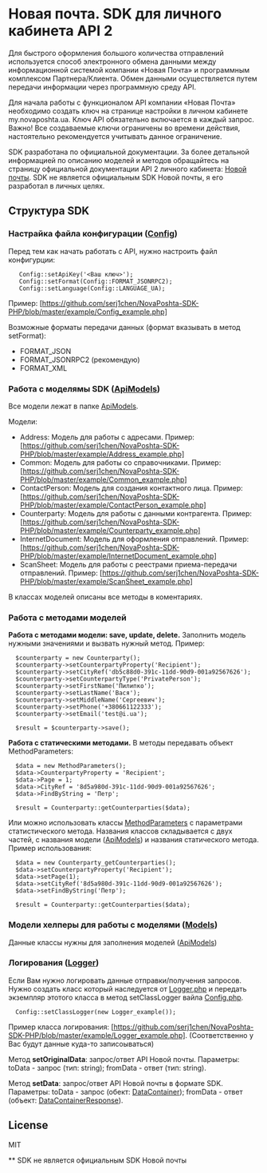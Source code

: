# Новая почта. SDK для личного кабинета API 2

Для быстрого оформления большого количества отправлений используется способ электронного обмена данными между
информационной системой компании «Новая Почта» и программным комплексом Партнера/Клиента. Обмен данными
осуществляется путем передачи информации через программную среду АРІ.

Для начала работы с функционалом АРІ компании «Новая Почта» необходимо создать ключ на странице настройки в личном
кабинете my.novaposhta.ua. Ключ АРІ обязательно включается в каждый запрос.
Важно! Все создаваемые ключи ограничены во времени действия, настоятельно рекомендуется учитывать данное ограничение.

SDK разработана по официальной документации. За более детальной информацией по описанию моделей и методов обращайтесь
на страницу официальной документации API 2 личного кабинета: [Новой почты]. SDK не является официальным SDK Новой
почты, я его разработал в личных целях.

## Структура SDK

### Настрайка файла конфигурации ([Config])
Перед тем как начать работать с API, нужно настроить файл конфигурции:

       Config::setApiKey('<Ваш ключ>');
       Config::setFormat(Config::FORMAT_JSONRPC2);
       Config::setLanguage(Config::LANGUAGE_UA);
      
Пример: [https://github.com/serj1chen/NovaPoshta-SDK-PHP/blob/master/example/Config_example.php]

Возможные форматы передачи данных (формат вказывать в метод setFormat):

- FORMAT_JSON
- FORMAT_JSONRPC2 (рекомендую)
- FORMAT_XML

### Работа с моделямы SDK ([ApiModels])

Все модели лежат в папке [ApiModels].

Модели:

- Address: Модель для работы с адресами. Пример: [https://github.com/serj1chen/NovaPoshta-SDK-PHP/blob/master/example/Address_example.php]
- Common: Модель для работы со справочниками. Пример: [https://github.com/serj1chen/NovaPoshta-SDK-PHP/blob/master/example/Common_example.php]
- ContactPerson: Модель для создания контактного лица. Пример: [https://github.com/serj1chen/NovaPoshta-SDK-PHP/blob/master/example/ContactPerson_example.php]
- Counterparty: Модель для работы с данными контрагента. Пример: [https://github.com/serj1chen/NovaPoshta-SDK-PHP/blob/master/example/Counterparty_example.php]
- InternetDocument: Модель для оформления отправлений. Пример: [https://github.com/serj1chen/NovaPoshta-SDK-PHP/blob/master/example/InternetDocument_example.php]
- ScanSheet: Модель для работы с реестрами приема-передачи отправлений. Пример: [https://github.com/serj1chen/NovaPoshta-SDK-PHP/blob/master/example/ScanSheet_example.php]

В классах моделей описаны все методы в коментариях.

### Работа с методами моделей

<b>Работа с методами модели: save, update, delete.</b> Заполнить модель нужными значениями и вызвать нужный метод. Пример:

      $counterparty = new Counterparty();
      $counterparty->setCounterpartyProperty('Recipient');
      $counterparty->setCityRef('db5c88d0-391c-11dd-90d9-001a92567626');
      $counterparty->setCounterpartyType('PrivatePerson');
      $counterparty->setFirstName('Пилипко');
      $counterparty->setLastName('Вася');
      $counterparty->setMiddleName('Сергеевич');
      $counterparty->setPhone('+380661122333');
      $counterparty->setEmail('test@i.ua');
      
      $result = $counterparty->save();

<b>Работа с статическими методами.</b> В методы передавать объект MethodParameters:

      $data = new MethodParameters();
      $data->CounterpartyProperty = 'Recipient';
      $data->Page = 1;
      $data->CityRef = '8d5a980d-391c-11dd-90d9-001a92567626';
      $data->FindByString = 'Петр';
   
      $result = Counterparty::getCounterparties($data);
  
Или можно использовать классы [MethodParameters] с параметрами статистического метода. Названия классов складывается с двух
частей, с названия модели ([ApiModels]) и названия статического метода. Пример использования:

      $data = new Counterparty_getCounterparties();
      $data->setCounterpartyProperty('Recipient');
      $data->setPage(1);
      $data->setCityRef('8d5a980d-391c-11dd-90d9-001a92567626');
      $data->setFindByString('Петр');
   
      $result = Counterparty::getCounterparties($data);

### Модели хелперы для работы с моделями ([Models])

Данные классы нужны для заполнения моделей ([ApiModels])

### Логирования ([Logger])

Если Вам нужно логировать данные отправки/получения запросов. Нужно создать класс который наследуется от [Logger.php]
и передать экземпляр этотого класса в метод setClassLogger вайла [Config.php].

      Config::setClassLogger(new Logger_example());  

Пример класса логирования: [https://github.com/serj1chen/NovaPoshta-SDK-PHP/blob/master/example/Logger_example.php].
(Соответственно у Вас будут данные куда-то записоываться)

Метод <b>setOriginalData</b>: запрос/ответ API Новой почты.
Параметры: toData - запрос (тип: string); fromData - ответ (тип: string).

Метод <b>setData</b>: запрос/ответ API Новой почты в формате SDK.
Параметры: toData - запрос (обект: [DataContainer]); fromData - ответ (объект: [DataContainerResponse]).


License
----

MIT


** SDK не является официальным SDK Новой почты





[Новой почты]:https://my.novaposhta.ua
[ApiModels]:https://github.com/serj1chen/NovaPoshta-SDK-PHP/tree/master/lib/NovaPoshta/ApiModels
[MethodParameters]:https://github.com/serj1chen/NovaPoshta-SDK-PHP/tree/master/lib/NovaPoshta/MethodParameters
[Config]:https://github.com/serj1chen/NovaPoshta-SDK-PHP/blob/master/lib/NovaPoshta/Config.php
[Config.php]:https://github.com/serj1chen/NovaPoshta-SDK-PHP/blob/master/lib/NovaPoshta/Config.php
[Models]:https://github.com/serj1chen/NovaPoshta-SDK-PHP/tree/master/lib/NovaPoshta/Models
[Logger]:https://github.com/serj1chen/NovaPoshta-SDK-PHP/blob/master/lib/NovaPoshta/Logger.php
[Logger.php]:https://github.com/serj1chen/NovaPoshta-SDK-PHP/blob/master/lib/NovaPoshta/Logger.php
[https://github.com/serj1chen/NovaPoshta-SDK-PHP/blob/master/example/Config_example.php]:https://github.com/serj1chen/NovaPoshta-SDK-PHP/blob/master/example/Config_example.php
[https://github.com/serj1chen/NovaPoshta-SDK-PHP/blob/master/example/Logger_example.php]:https://github.com/serj1chen/NovaPoshta-SDK-PHP/blob/master/example/Logger_example.php
[DataContainer]:https://github.com/serj1chen/NovaPoshta-SDK-PHP/blob/master/lib/NovaPoshta/Models/DataContainer.php
[DataContainerResponse]:https://github.com/serj1chen/NovaPoshta-SDK-PHP/blob/master/lib/NovaPoshta/Models/DataContainerResponse.php

[https://github.com/serj1chen/NovaPoshta-SDK-PHP/blob/master/example/InternetDocument_example.php]:https://github.com/serj1chen/NovaPoshta-SDK-PHP/blob/master/example/InternetDocument_example.php
[https://github.com/serj1chen/NovaPoshta-SDK-PHP/blob/master/example/Address_example.php]:https://github.com/serj1chen/NovaPoshta-SDK-PHP/blob/master/example/Address_example.php
[https://github.com/serj1chen/NovaPoshta-SDK-PHP/blob/master/example/Common_example.php]:https://github.com/serj1chen/NovaPoshta-SDK-PHP/blob/master/example/Common_example.php
[https://github.com/serj1chen/NovaPoshta-SDK-PHP/blob/master/example/ContactPerson_example.php]:https://github.com/serj1chen/NovaPoshta-SDK-PHP/blob/master/example/ContactPerson_example.php
[https://github.com/serj1chen/NovaPoshta-SDK-PHP/blob/master/example/Counterparty_example.php]:https://github.com/serj1chen/NovaPoshta-SDK-PHP/blob/master/example/Counterparty_example.php
[https://github.com/serj1chen/NovaPoshta-SDK-PHP/blob/master/example/ScanSheet_example.php]:https://github.com/serj1chen/NovaPoshta-SDK-PHP/blob/master/example/ScanSheet_example.php




